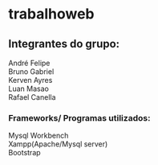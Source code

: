 # trabalhoweb

## Integrantes do grupo:
André Felipe\
Bruno Gabriel\
Kerven Ayres\
Luan Masao\
Rafael Canella

### Frameworks/ Programas utilizados:
Mysql Workbench\
Xampp(Apache/Mysql server)\
Bootstrap


